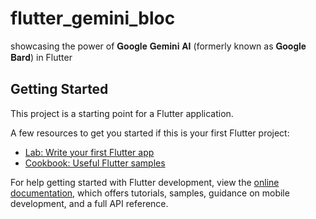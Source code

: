 # flutter_gemini_bloc

showcasing the power of 𝐆𝐨𝐨𝐠𝐥𝐞 𝐆𝐞𝐦𝐢𝐧𝐢 𝐀𝐈 (formerly known as 𝐆𝐨𝐨𝐠𝐥𝐞 𝐁𝐚𝐫𝐝) in Flutter

## Getting Started

This project is a starting point for a Flutter application.

A few resources to get you started if this is your first Flutter project:

- [Lab: Write your first Flutter app](https://docs.flutter.dev/get-started/codelab)
- [Cookbook: Useful Flutter samples](https://docs.flutter.dev/cookbook)

For help getting started with Flutter development, view the
[online documentation](https://docs.flutter.dev/), which offers tutorials,
samples, guidance on mobile development, and a full API reference.
